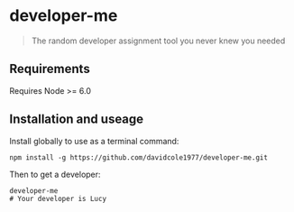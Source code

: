 # developer-me
> The random developer assignment tool you never knew you needed

## Requirements

Requires Node >= 6.0

## Installation and useage

Install globally to use as a terminal command:

```
npm install -g https://github.com/davidcole1977/developer-me.git
```

Then to get a developer:

```
developer-me
# Your developer is Lucy
```

